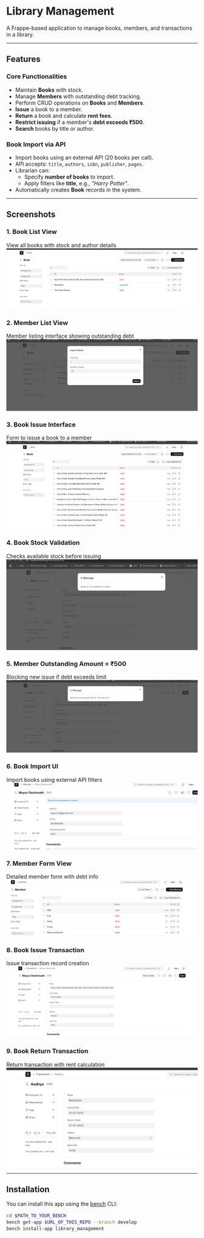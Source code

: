 #  Library Management

A Frappe-based application to manage books, members, and transactions in a library.

---

##  Features

###  Core Functionalities

- Maintain **Books** with stock.
- Manage **Members** with outstanding debt tracking.
- Perform CRUD operations on **Books** and **Members**.
- **Issue** a book to a member.
- **Return** a book and calculate **rent fees**.
- **Restrict issuing** if a member's **debt exceeds ₹500**.
- **Search** books by title or author.

###  Book Import via API

- Import books using an external API (20 books per call).
- API accepts: `title`, `authors`, `isbn`, `publisher`, `pages`.
- Librarian can:
  - Specify **number of books** to import.
  - Apply filters like **title**, e.g., *"Harry Potter"*.
- Automatically creates **Book** records in the system.

---

##  Screenshots

### 1.  Book List View
View all books with stock and author details  
![Book List](screenshots/book_list.png)

### 2.  Member List View
Member listing interface showing outstanding debt  
![Member List](screenshots/book_list1.png)

### 3.  Book Issue Interface
Form to issue a book to a member  
![Issue Book](screenshots/book_list2.png)

### 4.  Book Stock Validation
Checks available stock before issuing  
![Book Stock Validation](screenshots/book_stock_validation.png)

### 5.  Member Outstanding Amount = ₹500
Blocking new issue if debt exceeds limit  
![Debt Limit](screenshots/member_outstanding_amount_500.png)

### 6.  Book Import UI
Import books using external API filters  
![API Import](screenshots/member_outstanding_amount_set.png)

### 7.  Member Form View
Detailed member form with debt info  
![Members](screenshots/members.png)

### 8.  Book Issue Transaction
Issue transaction record creation  
![Transaction Issue](screenshots/transaction_issue.png)

### 9.  Book Return Transaction
Return transaction with rent calculation  
![Transaction Return](screenshots/transaction_return.png)

---

##  Installation

You can install this app using the [bench](https://github.com/frappe/bench) CLI:

```bash
cd $PATH_TO_YOUR_BENCH
bench get-app $URL_OF_THIS_REPO --branch develop
bench install-app library_management
